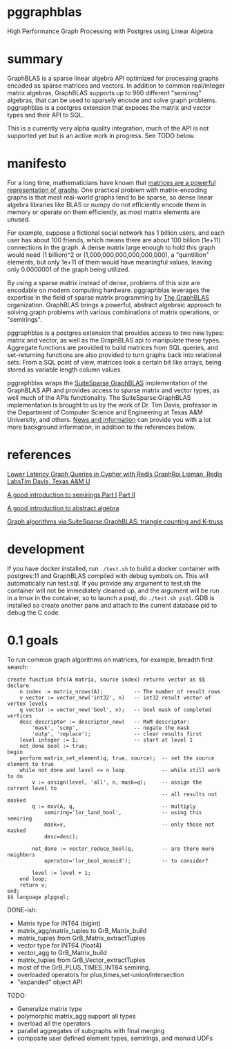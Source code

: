 # pggraphblas
High Performance Graph Processing with Postgres using Linear Algebra

# summary

GraphBLAS is a sparse linear algebra API optimized for processing
graphs encoded as sparse matrices and vectors.  In addition to common
real/integer matrix algebras, GraphBLAS supports up to 960 different
"semiring" algebras, that can be used to sparsely encode and solve
graph problems.  pggraphblas is a postgres extension that exposes the
matrix and vector types and their API to SQL.

This is a currently very alpha quality integration, much of the API is
not supported yet but is an active work in progress.  See TODO below.

# manifesto

For a long time, mathematicians have known that [matrices are a
powerful representation of
graphs](http://www.mit.edu/~kepner/GraphBLAS/GraphBLAS-Math-release.pdf).
One practical problem with matrix-encoding graphs is that most
real-world graphs tend to be sparse, so dense linear algebra libraries
like BLAS or numpy do not efficiently encode them in memory or operate
on them efficiently, as most matrix elements are unused.

For example, suppose a fictional social network has 1 billion users,
and each user has about 100 friends, which means there are about 100
billion (1e+11) connections in the graph.  A dense matrix large enough
to hold this graph would need (1 billion)^2 or
(1,000,000,000,000,000,000), a "quintillion" elements, but only 1e+11
of them would have meaningful values, leaving only 0.0000001 of the
graph being utilized.

By using a sparse matrix instead of dense, problems of this size are
encodable on modern computing hardware.  pggraphblas leverages the
expertise in the field of sparse matrix programming by [The
GraphBLAS](http://graphblas.org) organization. GraphBLAS brings a
powerful, abstract algebraic approach to solving graph problems with
various combinations of matrix operations, or "semirings".

pggraphblas is a postgres extension that provides access to two new
types: matrix and vector, as well as the GraphBLAS api to manipulate
these types.  Aggregate functions are provided to build matrices from
SQL queries, and set-returning functions are also provided to turn
graphs back into relational sets.  From a SQL point of view, matrices
look a certain bit like arrays, being stored as variable length column
values.

pggraphblas wraps the [SuiteSparse
GraphBLAS](http://faculty.cse.tamu.edu/davis/suitesparse.html)
implementation of the GraphBLAS API and provides access to sparse
matrix and vector types, as well much of the APIs functionality.  The
SuiteSparse:GraphBLAS implementation is brought to us by the work of
Dr. Tim Davis, professor in the Department of Computer Science and
Engineering at Texas A&M University, and others.  [News and
information](http://faculty.cse.tamu.edu/davis/news.html) can provide
you with a lot more background information, in addition to the
references below.

# references

[Lower Latency Graph Queries in Cypher with Redis GraphRoi Lipman, Redis LabsTim Davis, Texas A&M U](https://www.youtube.com/watch?v=xnez6tloNSQ)

[A good introduction to semirings Part I](https://www.youtube.com/watch?v=Gd_VT_Nj8Xw) [Part II](https://www.youtube.com/watch?v=dluPFbuq6zs)

[A good introduction to abstract algebra](https://www.youtube.com/playlist?list=PLi01XoE8jYoi3SgnnGorR_XOW3IcK-TP6)

[Graph algorithms via SuiteSparse:GraphBLAS: triangle counting and K-truss](http://faculty.cse.tamu.edu/davis/GraphBLAS_files/Davis_HPEC18.pdf)

# development

If you have docker installed, run `./test.sh` to build a docker
container with postgres:11 and GraphBLAS compiled with debug symbols
on.  This will automatically run test.sql.  If you provide any
argument to test.sh the container will not be immediately cleaned up,
and the argument will be run in a tmux in the container, so to launch
a psql, do `./test.sh psql`.  GDB is installed so create another pane
and attach to the current database pid to debug the C code.

# 0.1 goals

To run common graph algorithms on matrices, for example, breadth first search:
```
create function bfs(A matrix, source index) returns vector as $$
declare
    n index := matrix_nrows(A);          -- The number of result rows
    v vector := vector_new('int32', n)   -- int32 result vector of vertex levels
    q vector := vector_new('bool', n);   -- bool mask of completed vertices
    desc descriptor := descriptor_new(   -- MxM descriptor:
        'mask', 'scmp',                  -- negate the mask
        'outp', 'replace');              -- clear results first
    level integer := 1;                  -- start at level 1
    not_done bool := true;
begin
    perform matrix_set_element(q, true, source);  -- set the source element to true
    while not_done and level <= n loop            -- while still work to do
        v := assign(level, 'all', n, mask=q);     -- assign the current level to
                                                  -- all results not masked
        q := mxv(A, q,                            -- multiply
            semiring='lor_land_bool',             -- using this semiring
            mask=v,                               -- only those not masked
            desc=desc);
    
        not_done := vector_reduce_bool(q,         -- are there more neighbors
            operator='lor_bool_monoid');          -- to consider?
    
        level := level + 1;
    end loop;
    return v;
end;
$$ language plpgsql;
```        

DONE-ish:

* Matrix type for INT64 (bigint)
* matrix_agg/matrix_tuples to GrB_Matrix_build
* matrix_tuples from GrB_Matrix_extractTuples
* vector type for INT64 (float4)
* vector_agg to GrB_Matrix_build
* matrix_tuples from GrB_Vector_extractTuples
* most of the GrB_PLUS_TIMES_INT64 semiring.
* overloaded operators for plus,times,set-union/intersection
* "expanded" object API

TODO:

* Generalize matrix type
* polymorphic matrix_agg support all types
* overload all the operators
* parallel aggregates of subgraphs with final merging
* composite user defined element types, semirings, and monoid UDFs

